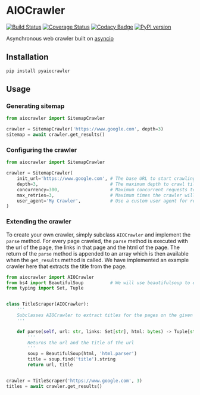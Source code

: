 AIOCrawler
==========
[![Build Status](https://travis-ci.org/tapanpandita/aiocrawler.svg?branch=master)](https://travis-ci.org/tapanpandita/aiocrawler)
[![Coverage Status](https://coveralls.io/repos/github/tapanpandita/aiocrawler/badge.svg?branch=master)](https://coveralls.io/github/tapanpandita/aiocrawler?branch=master)
[![Codacy Badge](https://api.codacy.com/project/badge/Grade/eab04685503c490082f1c6a545c4016e)](https://www.codacy.com/app/tapanpandita/aiocrawler?utm_source=github.com&amp;utm_medium=referral&amp;utm_content=tapanpandita/aiocrawler&amp;utm_campaign=Badge_Grade)
[![PyPI version](https://badge.fury.io/py/pyaiocrawler.svg)](https://badge.fury.io/py/pyaiocrawler)

Asynchronous web crawler built on [asyncio](https://docs.python.org/3/library/asyncio.html)

Installation
------------
```shell
pip install pyaiocrawler
```
Usage
-----
### Generating sitemap
```python
from aiocrawler import SitemapCrawler

crawler = SitemapCrawler('https://www.google.com', depth=3)
sitemap = await crawler.get_results()
```
### Configuring the crawler
```python
from aiocrawler import SitemapCrawler

crawler = SitemapCrawler(
    init_url='https://www.google.com', # The base URL to start crawling from
    depth=3,                           # The maximum depth to crawl till
    concurrency=300,                   # Maximum concurrent requests to make
    max_retries=3,                     # Maximum times the crawler will retry to get a response from a URL
    user_agent='My Crawler',           # Use a custom user agent for requests
)
```
### Extending the crawler
To create your own crawler, simply subclass `AIOCrawler` and implement the `parse` method. For every page crawled, the `parse` method is executed with the url of the page, the links in that page and the html of the page. The return of the `parse` method is appended to an array which is then available when the `get_results` method is called. We have implemented an example crawler here that extracts the title from the page.
```python
from aiocrawler import AIOCrawler
from bs4 import BeautifulSoup          # We will use beautifulsoup to extract the title from the html
from typing import Set, Tuple


class TitleScraper(AIOCrawler):
    '''
    Subclasses AIOCrawler to extract titles for the pages on the given domain
    '''

    def parse(self, url: str, links: Set[str], html: bytes) -> Tuple[str, str]:
        '''
        Returns the url and the title of the url
        '''
        soup = BeautifulSoup(html, 'html.parser')
        title = soup.find('title').string
        return url, title


crawler = TitleScraper('https://www.google.com', 3)
titles = await crawler.get_results()
```
